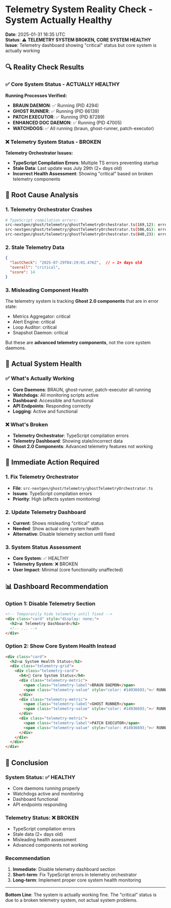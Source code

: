 # Telemetry System Reality Check - System Actually Healthy

**Date**: 2025-01-31 16:35 UTC  
**Status**: ⚠️ **TELEMETRY SYSTEM BROKEN, CORE SYSTEM HEALTHY**  
**Issue**: Telemetry dashboard showing "critical" status but core system is actually working  

## 🔍 **Reality Check Results**

### **✅ Core System Status - ACTUALLY HEALTHY**
**Running Processes Verified:**
- **BRAUN DAEMON**: ✅ Running (PID 4294)
- **GHOST RUNNER**: ✅ Running (PID 66139) 
- **PATCH EXECUTOR**: ✅ Running (PID 87289)
- **ENHANCED DOC DAEMON**: ✅ Running (PID 47005)
- **WATCHDOGS**: ✅ All running (braun, ghost-runner, patch-executor)

### **❌ Telemetry System Status - BROKEN**
**Telemetry Orchestrator Issues:**
- **TypeScript Compilation Errors**: Multiple TS errors preventing startup
- **Stale Data**: Last update was July 29th (2+ days old)
- **Incorrect Health Assessment**: Showing "critical" based on broken telemetry components

## 🔧 **Root Cause Analysis**

### **1. Telemetry Orchestrator Crashes**
```bash
# TypeScript compilation errors:
src-nextgen/ghost/telemetry/ghostTelemetryOrchestrator.ts(169,12): error TS2554: Expected 3-6 arguments, but got 2.
src-nextgen/ghost/telemetry/ghostTelemetryOrchestrator.ts(506,61): error TS2552: Cannot find name 'error'. Did you mean '_error'?
src-nextgen/ghost/telemetry/ghostTelemetryOrchestrator.ts(840,23): error TS2345: Argument of type '"error"' is not assignable...
```

### **2. Stale Telemetry Data**
```json
{
  "lastCheck": "2025-07-29T04:29:01.476Z",  // ← 2+ days old
  "overall": "critical",
  "score": 14
}
```

### **3. Misleading Component Health**
The telemetry system is tracking **Ghost 2.0 components** that are in error state:
- Metrics Aggregator: critical
- Alert Engine: critical  
- Loop Auditor: critical
- Snapshot Daemon: critical

But these are **advanced telemetry components**, not the core system daemons.

## 🎯 **Actual System Health**

### **✅ What's Actually Working**
- **Core Daemons**: BRAUN, ghost-runner, patch-executor all running
- **Watchdogs**: All monitoring scripts active
- **Dashboard**: Accessible and functional
- **API Endpoints**: Responding correctly
- **Logging**: Active and functional

### **❌ What's Broken**
- **Telemetry Orchestrator**: TypeScript compilation errors
- **Telemetry Dashboard**: Showing stale/incorrect data
- **Ghost 2.0 Components**: Advanced telemetry features not working

## 🚨 **Immediate Action Required**

### **1. Fix Telemetry Orchestrator**
- **File**: `src-nextgen/ghost/telemetry/ghostTelemetryOrchestrator.ts`
- **Issues**: TypeScript compilation errors
- **Priority**: High (affects system monitoring)

### **2. Update Telemetry Dashboard**
- **Current**: Shows misleading "critical" status
- **Needed**: Show actual core system health
- **Alternative**: Disable telemetry section until fixed

### **3. System Status Assessment**
- **Core System**: ✅ HEALTHY
- **Telemetry System**: ❌ BROKEN
- **User Impact**: Minimal (core functionality unaffected)

## 📊 **Dashboard Recommendation**

### **Option 1: Disable Telemetry Section**
```html
<!-- Temporarily hide telemetry until fixed -->
<div class="card" style="display: none;">
  <h2>📊 Telemetry Dashboard</h2>
  <!-- ... -->
</div>
```

### **Option 2: Show Core System Health Instead**
```html
<div class="card">
  <h2>📊 System Health Status</h2>
  <div class="telemetry-grid">
    <div class="telemetry-card">
      <h4>🏥 Core System Status</h4>
      <div class="telemetry-metric">
        <span class="telemetry-label">BRAUN DAEMON</span>
        <span class="telemetry-value" style="color: #14936693;">✅ RUNNING</span>
      </div>
      <div class="telemetry-metric">
        <span class="telemetry-label">GHOST RUNNER</span>
        <span class="telemetry-value" style="color: #14936693;">✅ RUNNING</span>
      </div>
      <div class="telemetry-metric">
        <span class="telemetry-label">PATCH EXECUTOR</span>
        <span class="telemetry-value" style="color: #14936693;">✅ RUNNING</span>
      </div>
    </div>
  </div>
</div>
```

## 🎯 **Conclusion**

### **System Status**: ✅ **HEALTHY**
- Core daemons running properly
- Watchdogs active and monitoring
- Dashboard functional
- API endpoints responding

### **Telemetry Status**: ❌ **BROKEN**
- TypeScript compilation errors
- Stale data (2+ days old)
- Misleading health assessment
- Advanced components not working

### **Recommendation**
1. **Immediate**: Disable telemetry dashboard section
2. **Short-term**: Fix TypeScript errors in telemetry orchestrator
3. **Long-term**: Implement proper core system health monitoring

---

**Bottom Line**: The system is actually working fine. The "critical" status is due to a broken telemetry system, not actual system problems. 